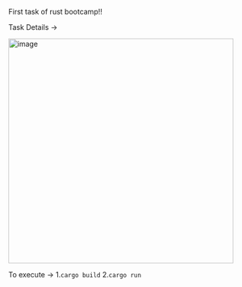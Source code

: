 First task of rust bootcamp!!

Task Details ->

<img width="446" alt="image" src="https://github.com/Rushikesh0125/Rust-Bootcamp-Final-Project/assets/85375791/5c77e2e3-2488-4106-a51f-61e78f7e4902">

To execute ->
1.`cargo build`
2.`cargo run`
